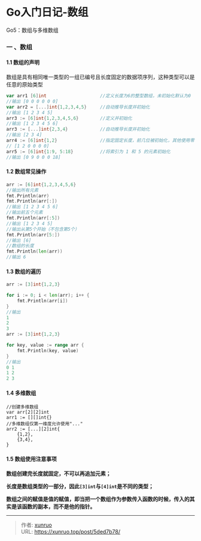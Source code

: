 # Go入门日记-数组

Go5：数组与多维数组
<!--more-->
### 一 、数组

#### 1.1 数组的声明

数组是具有相同唯一类型的一组已编号且长度固定的数据项序列，这种类型可以是任意的原始类型

```go
var arr1 [6]int                    //定义长度为6的整型数组，未初始化默认为0
//输出 [0 0 0 0 0 0]
var arr2 = [...]int{1,2,3,4,5}     //自动推导长度并初始化
//输出 [1 2 3 4 5]
arr3 := [6]int{1,2,3,4,5,6}        //定义并初始化
//输出 [1 2 3 4 5 6]
arr3 := [...]int{2,3,4}            //自动推导长度并初始化
//输出 [2 3 4]
arr4 := [6]int{1,2}                //指定固定长度，前几位被初始化，其他使用零值
// [1 2 0 0 0 0]
arr5 := [6]int{1:9, 5:18}          //将索引为 1 和 5 的元素初始化
//输出 [0 9 0 0 0 18]
```

#### 1.2 数组常见操作

```go
arr := [6]int{1,2,3,4,5,6}
//输出所有元素
fmt.Println(arr)
fmt.Println(arr[:])
//输出 [1 2 3 4 5 6]
//输出前五个元素
fmt.Println(arr[:5])
//输出 [1 2 3 4 5]   
//输出从第5个开始（不包含第5个）
fmt.Println(arr[5:])
//输出 [6] 
//数组的长度
fmt.Println(len(arr))
//输出 6
```

#### 1.3 数组的遍历

```go
arr := [3]int{1,2,3}

for i := 0; i < len(arr); i++ {
	fmt.Println(arr[i])
}
//输出 
1
2
3
arr := [3]int{1,2,3}

for key, value := range arr {
	fmt.Println(key, value)
}
//输出
0 1
1 2
2 3
```

#### 1.4 多维数组

```
//创建多维数组
var arr[2][2]int
arr1 := [][]int{}
//多维数组仅第一维度允许使用"..."
arr2 := [...][2]int{
	{1,2},
	{3,4},
}
```



#### 1.5 数组使用注意事项

**数组创建完长度就固定，不可以再追加元素；**  

**长度是数组类型的一部分，因此`[3]int`与`[4]int`是不同的类型；**  

**数组之间的赋值是值的赋值，即当把一个数组作为参数传入函数的时候，传入的其实是该函数的副本，而不是他的指针。**


---

> 作者: [xunruo](https://xunruo.top)  
> URL: https://xunruo.top/post/5ded7b78/  

